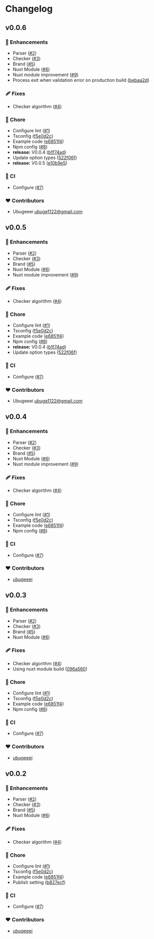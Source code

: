 # Changelog


## v0.0.6


### 🚀 Enhancements

- Parser ([#2](https://github.com/mates-system/schemasset/pull/2))
- Checker ([#3](https://github.com/mates-system/schemasset/pull/3))
- Brand ([#5](https://github.com/mates-system/schemasset/pull/5))
- Nuxt Module ([#6](https://github.com/mates-system/schemasset/pull/6))
- Nuxt module improvement ([#9](https://github.com/mates-system/schemasset/pull/9))
- Process exit when validation error on production build ([bebaa2d](https://github.com/mates-system/schemasset/commit/bebaa2d))

### 🩹 Fixes

- Checker algorithm ([#4](https://github.com/mates-system/schemasset/pull/4))

### 🏡 Chore

- Configure lint ([#1](https://github.com/mates-system/schemasset/pull/1))
- Tsconfig ([f5e0d2c](https://github.com/mates-system/schemasset/commit/f5e0d2c))
- Example code ([e6851f4](https://github.com/mates-system/schemasset/commit/e6851f4))
- Npm config ([#8](https://github.com/mates-system/schemasset/pull/8))
- **release:** V0.0.4 ([b1f74ad](https://github.com/mates-system/schemasset/commit/b1f74ad))
- Update option types ([522f06f](https://github.com/mates-system/schemasset/commit/522f06f))
- **release:** V0.0.5 ([e10b9e5](https://github.com/mates-system/schemasset/commit/e10b9e5))

### 🤖 CI

- Configure ([#7](https://github.com/mates-system/schemasset/pull/7))

### ❤️ Contributors

- Ubugeeei <ubuge1122@gmail.com>

## v0.0.5


### 🚀 Enhancements

- Parser ([#2](https://github.com/mates-system/schemasset/pull/2))
- Checker ([#3](https://github.com/mates-system/schemasset/pull/3))
- Brand ([#5](https://github.com/mates-system/schemasset/pull/5))
- Nuxt Module ([#6](https://github.com/mates-system/schemasset/pull/6))
- Nuxt module improvement ([#9](https://github.com/mates-system/schemasset/pull/9))

### 🩹 Fixes

- Checker algorithm ([#4](https://github.com/mates-system/schemasset/pull/4))

### 🏡 Chore

- Configure lint ([#1](https://github.com/mates-system/schemasset/pull/1))
- Tsconfig ([f5e0d2c](https://github.com/mates-system/schemasset/commit/f5e0d2c))
- Example code ([e6851f4](https://github.com/mates-system/schemasset/commit/e6851f4))
- Npm config ([#8](https://github.com/mates-system/schemasset/pull/8))
- **release:** V0.0.4 ([b1f74ad](https://github.com/mates-system/schemasset/commit/b1f74ad))
- Update option types ([522f06f](https://github.com/mates-system/schemasset/commit/522f06f))

### 🤖 CI

- Configure ([#7](https://github.com/mates-system/schemasset/pull/7))

### ❤️ Contributors

- Ubugeeei <ubuge1122@gmail.com>

## v0.0.4


### 🚀 Enhancements

- Parser ([#2](https://github.com/mates-system/schemasset/pull/2))
- Checker ([#3](https://github.com/mates-system/schemasset/pull/3))
- Brand ([#5](https://github.com/mates-system/schemasset/pull/5))
- Nuxt Module ([#6](https://github.com/mates-system/schemasset/pull/6))
- Nuxt module improvement ([#9](https://github.com/mates-system/schemasset/pull/9))

### 🩹 Fixes

- Checker algorithm ([#4](https://github.com/mates-system/schemasset/pull/4))

### 🏡 Chore

- Configure lint ([#1](https://github.com/mates-system/schemasset/pull/1))
- Tsconfig ([f5e0d2c](https://github.com/mates-system/schemasset/commit/f5e0d2c))
- Example code ([e6851f4](https://github.com/mates-system/schemasset/commit/e6851f4))
- Npm config ([#8](https://github.com/mates-system/schemasset/pull/8))

### 🤖 CI

- Configure ([#7](https://github.com/mates-system/schemasset/pull/7))

### ❤️ Contributors

- [ubugeeei](https://github.com/ubugeeei)

## v0.0.3


### 🚀 Enhancements

- Parser ([#2](https://github.com/mates-system/schemasset/pull/2))
- Checker ([#3](https://github.com/mates-system/schemasset/pull/3))
- Brand ([#5](https://github.com/mates-system/schemasset/pull/5))
- Nuxt Module ([#6](https://github.com/mates-system/schemasset/pull/6))

### 🩹 Fixes

- Checker algorithm ([#4](https://github.com/mates-system/schemasset/pull/4))
- Using nuxt module build ([096a560](https://github.com/mates-system/schemasset/commit/096a560))

### 🏡 Chore

- Configure lint ([#1](https://github.com/mates-system/schemasset/pull/1))
- Tsconfig ([f5e0d2c](https://github.com/mates-system/schemasset/commit/f5e0d2c))
- Example code ([e6851f4](https://github.com/mates-system/schemasset/commit/e6851f4))
- Npm config ([#8](https://github.com/mates-system/schemasset/pull/8))

### 🤖 CI

- Configure ([#7](https://github.com/mates-system/schemasset/pull/7))

### ❤️ Contributors

- [ubugeeei](https://github.com/ubugeeei)

## v0.0.2


### 🚀 Enhancements

- Parser ([#2](https://github.com/mates-system/schemasset/pull/2))
- Checker ([#3](https://github.com/mates-system/schemasset/pull/3))
- Brand ([#5](https://github.com/mates-system/schemasset/pull/5))
- Nuxt Module ([#6](https://github.com/mates-system/schemasset/pull/6))

### 🩹 Fixes

- Checker algorithm ([#4](https://github.com/mates-system/schemasset/pull/4))

### 🏡 Chore

- Configure lint ([#1](https://github.com/mates-system/schemasset/pull/1))
- Tsconfig ([f5e0d2c](https://github.com/mates-system/schemasset/commit/f5e0d2c))
- Example code ([e6851f4](https://github.com/mates-system/schemasset/commit/e6851f4))
- Publish setting ([b827ecf](https://github.com/mates-system/schemasset/commit/b827ecf))

### 🤖 CI

- Configure ([#7](https://github.com/mates-system/schemasset/pull/7))

### ❤️ Contributors

- [ubugeeei](https://github.com/ubugeeei)

